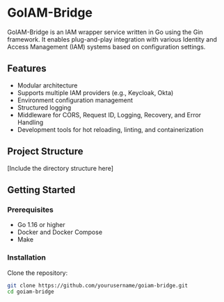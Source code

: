 # GoIAM-Bridge

GoIAM-Bridge is an IAM wrapper service written in Go using the Gin framework. It enables plug-and-play integration with various Identity and Access Management (IAM) systems based on configuration settings.

## Features

- Modular architecture
- Supports multiple IAM providers (e.g., Keycloak, Okta)
- Environment configuration management
- Structured logging
- Middleware for CORS, Request ID, Logging, Recovery, and Error Handling
- Development tools for hot reloading, linting, and containerization

## Project Structure

[Include the directory structure here]

## Getting Started

### Prerequisites

- Go 1.16 or higher
- Docker and Docker Compose
- Make

### Installation

Clone the repository:

```bash
git clone https://github.com/yourusername/goiam-bridge.git
cd goiam-bridge
